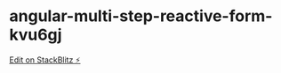 # angular-multi-step-reactive-form-kvu6gj

[Edit on StackBlitz ⚡️](https://stackblitz.com/edit/angular-multi-step-reactive-form-kvu6gj)